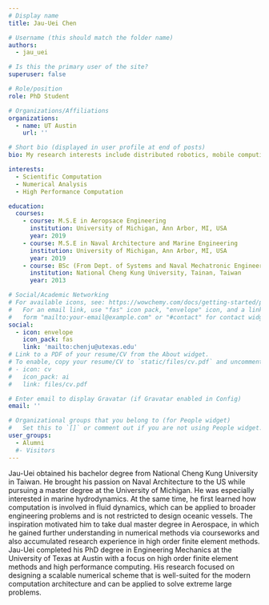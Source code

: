 ```yaml
---
# Display name
title: Jau-Uei Chen

# Username (this should match the folder name)
authors:
  - jau_uei

# Is this the primary user of the site?
superuser: false

# Role/position
role: PhD Student

# Organizations/Affiliations
organizations:
  - name: UT Austin
    url: ''

# Short bio (displayed in user profile at end of posts)
bio: My research interests include distributed robotics, mobile computing and programmable matter.

interests:
  - Scientific Computation
  - Numerical Analysis
  - High Performance Computation

education:
  courses:
    - course: M.S.E in Aeropsace Engineering
      institution: University of Michigan, Ann Arbor, MI, USA
      year: 2019
    - course: M.S.E in Naval Architecture and Marine Engineering
      institution: University of Michigan, Ann Arbor, MI, USA
      year: 2019
    - course: BSc (From Dept. of Systems and Naval Mechatronic Engineering)
      institution: National Cheng Kung University, Tainan, Taiwan
      year: 2013

# Social/Academic Networking
# For available icons, see: https://wowchemy.com/docs/getting-started/page-builder/#icons
#   For an email link, use "fas" icon pack, "envelope" icon, and a link in the
#   form "mailto:your-email@example.com" or "#contact" for contact widget.
social:
  - icon: envelope
    icon_pack: fas
    link: 'mailto:chenju@utexas.edu'
# Link to a PDF of your resume/CV from the About widget.
# To enable, copy your resume/CV to `static/files/cv.pdf` and uncomment the lines below.
# - icon: cv
#   icon_pack: ai
#   link: files/cv.pdf

# Enter email to display Gravatar (if Gravatar enabled in Config)
email: ''

# Organizational groups that you belong to (for People widget)
#   Set this to `[]` or comment out if you are not using People widget.
user_groups:
  - Alumni
  #- Visitors
---
```


Jau-Uei obtained his bachelor degree from National Cheng Kung University in Taiwan. He brought his passion on Naval Architecture to the US while pursuing a master degree at the University of Michigan. He was especially interested in marine hydrodynamics. At the same time, he first learned how computation is involved in fluid dynamics, which can be applied to broader engineering problems and is not restricted to design oceanic vessels. The inspiration motivated him to take dual master degree in Aerospace, in which he gained further understanding in numerical methods via courseworks and also accumulated research experience in high order finite element methods. Jau-Uei completed his PhD degree in Engineering Mechanics at the University of Texas at Austin with a focus on high order finite element methods and high performance computing.  His research focused on designing a scalable numerical scheme that is well-suited for the modern computation architecture and can be applied to solve extreme large problems. 
